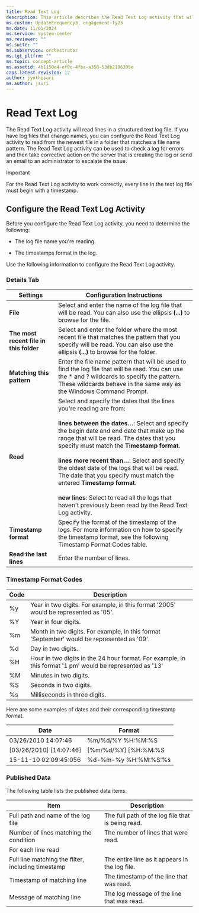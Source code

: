 ```yaml
---
title: Read Text Log 
description: This article describes the Read Text Log activity that will read lines in a structured text log file.
ms.custom: UpdateFrequency3, engagement-fy23
ms.date: 11/01/2024
ms.service: system-center
ms.reviewer: ""
ms.suite: ""
ms.subservice: orchestrator
ms.tgt_pltfrm: ""
ms.topic: concept-article
ms.assetid: 4b1150e4-ef0c-4fba-a358-53db2106399e
caps.latest.revision: 12
author: jyothisuri
ms.author: jsuri
---
```

# Read Text Log

The Read Text Log activity will read lines in a structured text log file. If you have log files that change names, you can configure the Read Text Log activity to read from the newest file in a folder that matches a file name pattern. The Read Text Log activity can be used to check a log for errors and then take corrective action on the server that is creating the log or send an email to an administrator to escalate the issue.  

> [!IMPORTANT]
> For the Read Text Log activity to work correctly, every line in the text log file must begin with a timestamp.  

## Configure the Read Text Log Activity

 Before you configure the Read Text Log activity, you need to determine the following:  

- The log file name you're reading.  

- The timestamps format in the log.  

Use the following information to configure the Read Text Log activity.  

### Details Tab  

|Settings|Configuration Instructions|  
|--------------|--------------------------------|  
|**File**|Select and enter the name of the log file that will be read. You can also use the ellipsis **(...)** to browse for the file.|  
|**The most recent file in this folder**|Select and enter the folder where the most recent file that matches the pattern that you specify will be read. You can also use the ellipsis **(...)** to browse for the folder.|  
|**Matching this pattern**|Enter the file name pattern that will be used to find the log file that will be read. You can use the * and ? wildcards to specify the pattern. These wildcards behave in the same way as the Windows Command Prompt.|  
|**Read**|Select and specify the dates that the lines you're reading are from:<br /><br /> **lines between the dates…**: Select and specify the begin date and end date that make up the range that will be read. The dates that you specify must match the **Timestamp format**.<br /><br /> **lines more recent than…**: Select and specify the oldest date of the logs that will be read. The date that you specify must match the entered **Timestamp format**.<br /><br /> **new lines**: Select to read all the logs that haven't previously been read by the Read Text Log activity.|  
|**Timestamp format**|Specify the format of the timestamp of the logs. For more information on how to specify the timestamp format, see the following Timestamp Format Codes table.|  
|**Read the last lines**|Enter the number of lines.|  

### Timestamp Format Codes

|Code|Description|  
|----------|-----------------|  
|%y|Year in two digits. For example, in this format '2005' would be represented as '05'.|  
|%Y|Year in four digits.|  
|%m|Month in two digits. For example, in this format 'September' would be represented as '09'.|  
|%d|Day in two digits.|  
|%H|Hour in two digits in the 24 hour format. For example, in this format '1 pm' would be represented as '13'|  
|%M|Minutes in two digits.|  
|%S|Seconds in two digits.|  
|%s|Milliseconds in three digits.|  

Here are some examples of dates and their corresponding timestamp format.  

|Date|Format|  
|----------|------------|  
|03/26/2010 14:07:46|%m/%d/%Y %H:%M:%S|  
|[03/26/2010] [14:07:46]|[%m/%d/%Y] [%H:%M:%S|  
|15-11-10 02:09:45:056|%d-%m-%y %H:%M:%S:%s|  

### Published Data

 The following table lists the published data items.  

|Item|Description|  
|----------|-----------------|  
|Full path and name of the log file|The full path of the log file that is being read.|  
|Number of lines matching the condition|The number of lines that were read.|  
|For each line read|  
|Full line matching the filter, including timestamp|The entire line as it appears in the log file.|  
|Timestamp of matching line|The timestamp of the line that was read.|  
|Message of matching line|The log message of the line that was read.|
